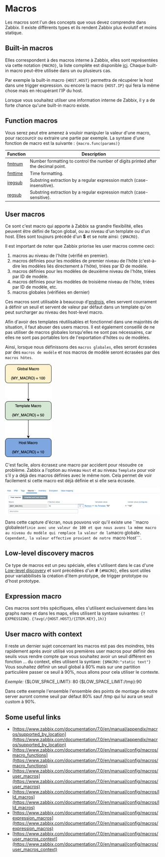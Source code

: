 # Macros

Les macros sont l'un des concepts que vous devez comprendre dans Zabbix. Il existe différents types et ils rendent Zabbix plus évolutif et moins statique.



## Built-in macros

Elles correspondent à des macros interne à Zabbix, elles sont représentées via cette notation `{MACRO}`, la liste complète est disponible [ici](https://www.zabbix.com/documentation/7.0/en/manual/appendix/macros/supported_by_location). Chaque built-in macro peut-être utilisée dans un ou plusieurs cas.

Par exemple la built-in macro `{HOST.HOST}` permettra de récupérer le host dans une trigger expression.
ou encore la macro `{HOST.IP}` qui fera la même chose mais en récupérant l'IP du host.

Lorsque vous souhaitez utilser une information interne de Zabbix, il y a de forte chance qu'une built-in macro existe.



## Function macros

Vous serez peut etre amenez à vouloir manipuler la valeur d'une macro, pour raccourcir ou extraire une partie par exemple.
La syntaxe d'une fonction de macro est la suivante : `{macro.func(params)}`

|Function|Description|
|--|--|
|[fmtnum](https://www.zabbix.com/documentation/7.0/en/manual/config/macros/macro_functions#fmtnum)|Number formatting to control the number of digits printed after the decimal point.|
|[fmttime](https://www.zabbix.com/documentation/7.0/en/manual/config/macros/macro_functions#fmttime)|Time formatting.|
|[iregsub](https://www.zabbix.com/documentation/7.0/en/manual/config/macros/macro_functions#iregsub)|Substring extraction by a regular expression match (case-insensitive).|
|[regsub](https://www.zabbix.com/documentation/7.0/en/manual/config/macros/macro_functions#regsub)|Substring extraction by a regular expression match (case-sensitive).|



## User macros

Ce sont c'est macro qui apporte à Zabbix sa grandre flexibilité, elles peuvent être défini de façon global, ou au niveau d'un template ou d'un host.
Elles sont toujours précédé d'un **\$** et se note ainsi: `{$MACRO}`.

Il est important de noter que Zabbix priorise les user macros comme ceci:

1. macros au niveau de l'hôte (vérifié en premier).
2. macros définies pour les modèles de premier niveau de l'hôte (c'est-à-dire les modèles liés directement à l'hôte), triées par ID de modèle.
3. macros définies pour les modèles de deuxième niveau de l'hôte, triées par ID de modèle.
4. macros définies pour les modèles de troisième niveau de l'hôte, triées par ID de modèle, etc.
5. macros globales (vérifiées en dernier)

Ces macros sont utilisable à beaucoup d'[endrois](https://www.zabbix.com/documentation/7.0/en/manual/appendix/macros/supported_by_location_user), elles servent courrament à définir un seuil et servent de valeur par défaut dans un template qu'on peut surcharger au niveau des host-level macro.

Afin d'avoir des templates réutilisables et fonctionnel dans une majorités de situation, il faut abuser des users macros.
Il est également conseillé de ne pas utiliser de macros globales lorsqu'elles ne sont pas nécessaires, car elles ne sont pas portables lors de l'exportation d'hôtes ou de modèles.

Ainsi, lorsque nous définissons des ```macros globales```, elles seront écrasées par des ```macros de modèle``` et nos macros de modèle seront écrasées par des ```macros hôtes```.

![macro order](image/macros/macros-order.png)

C'est facile, alors écrasez une macro par accident pour résoudre ce problème. Zabbix a l'option au niveau ```Host``` et au niveau ```Template``` pour voir s'il y a déjà des macros définies avec le même nom. Cela permet de voir facilement si cette macro est déjà définie et si elle sera écrasée.

![macro inheritance](image/macros/inherited-macros.png)

Dans cette capture d'écran, nous pouvons voir qu'il existe une ``macro globale``` définie avec une valeur de 100 et que nous avons la même macro au niveau du modèle qui remplace la valeur de la ```macro globale```. Cependant, la valeur effective provient de notre ```macro Host```.



## Low-level discovery macros

Ce type de macros est un peu spéciale, elles s'utilisent dans le cas d'une [Low-level discovery](https://www.zabbix.com/documentation/7.0/en/manual/discovery/low_level_discovery) et sont précédées d'un **#** `{#MACRO}`, elles sont utiles pour variabbilisés la création d'item prototype, de trigger prototype ou d'host prototype.



## Expression macro

Ces macros sont très spécifiques, elles s'utilisent exclusivement dans les graphs name et dans les maps, elles utilisent la syntaxe suivantes: `{?EXPRESSION}`.
`{?avg(/{HOST.HOST}/{ITEM.KEY},1h)}`



## User macro with context

Il reste un dernier sujet concernant les macros est pas des moindres, très rapidement après avoir utilisé vos premières user macros pour définir des seuils vous rendre compte que vous souhaitez
avoir un seuil différent en fonction ... du context, elles utilisent la syntaxe: `{$MACRO:"static text"}`
Vous souhaitez définir un seuil global à 80% mais sur une partition particulière passer ce seuil à 90%, nous allons pour cela utiliser le contexte.

_Exemple:_
{$LOW_SPACE_LIMIT}: 80
{$LOW_SPACE_LIMIT:/tmp}:90

Dans cette exemple l'ensemble l'ensemble des points de montage de notre server auront comme seuil par défaut 80% sauf /tmp qui lui aura un seuil custom à 90%.



## Some useful links

- [https://www.zabbix.com/documentation/7.0/en/manual/appendix/macros/supported_by_location](https://www.zabbix.com/documentation/7.0/en/manual/appendix/macros/supported_by_location)
- [https://www.zabbix.com/documentation/7.0/en/manual/config/macros/macro_functions](https://www.zabbix.com/documentation/7.0/en/manual/config/macros/macro_functions)
- [https://www.zabbix.com/documentation/7.0/en/manual/config/macros/user_macros](https://www.zabbix.com/documentation/7.0/en/manual/config/macros/user_macros)
- [https://www.zabbix.com/documentation/7.0/en/manual/config/macros/lld_macros](https://www.zabbix.com/documentation/7.0/en/manual/config/macros/lld_macros)
- [https://www.zabbix.com/documentation/7.0/en/manual/config/macros/expression_macros](https://www.zabbix.com/documentation/7.0/en/manual/config/macros/expression_macros)
- [https://www.zabbix.com/documentation/7.0/en/manual/config/macros/user_macros_context](https://www.zabbix.com/documentation/7.0/en/manual/config/macros/user_macros_context)
